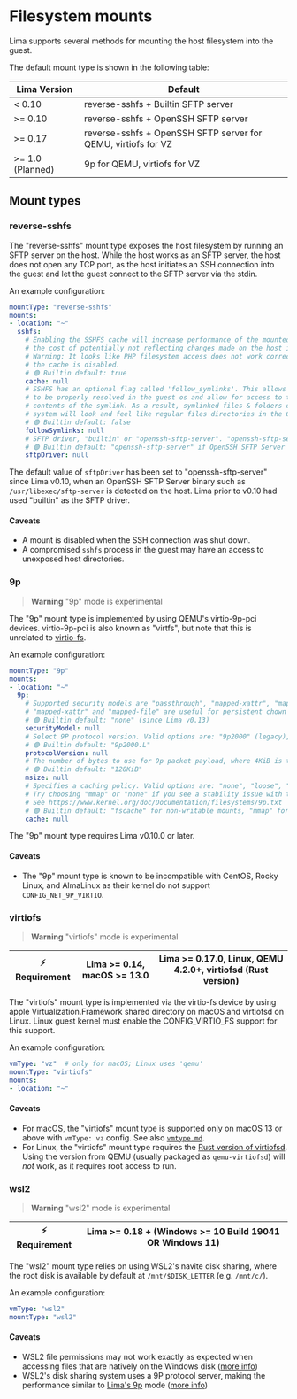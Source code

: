 # Filesystem mounts

Lima supports several methods for mounting the host filesystem into the guest.

The default mount type is shown in the following table:

| Lima Version     | Default                                                       |
| ---------------- | ------------------------------------------------------------- |
| < 0.10           | reverse-sshfs + Builtin SFTP server                           |
| >= 0.10          | reverse-sshfs + OpenSSH SFTP server                           |
| >= 0.17          | reverse-sshfs + OpenSSH SFTP server for QEMU, virtiofs for VZ |
| >= 1.0 (Planned) | 9p for QEMU, virtiofs for VZ                                  |

## Mount types

### reverse-sshfs
The "reverse-sshfs" mount type exposes the host filesystem by running an SFTP server on the host.
While the host works as an SFTP server, the host does not open any TCP port,
as the host initiates an SSH connection into the guest and let the guest connect to the SFTP server via the stdin.

An example configuration:
```yaml
mountType: "reverse-sshfs"
mounts:
- location: "~"
  sshfs:
    # Enabling the SSHFS cache will increase performance of the mounted filesystem, at
    # the cost of potentially not reflecting changes made on the host in a timely manner.
    # Warning: It looks like PHP filesystem access does not work correctly when
    # the cache is disabled.
    # 🟢 Builtin default: true
    cache: null
    # SSHFS has an optional flag called 'follow_symlinks'. This allows mounts
    # to be properly resolved in the guest os and allow for access to the
    # contents of the symlink. As a result, symlinked files & folders on the Host
    # system will look and feel like regular files directories in the Guest OS.
    # 🟢 Builtin default: false
    followSymlinks: null
    # SFTP driver, "builtin" or "openssh-sftp-server". "openssh-sftp-server" is recommended.
    # 🟢 Builtin default: "openssh-sftp-server" if OpenSSH SFTP Server binary is found, otherwise "builtin"
    sftpDriver: null
```

The default value of `sftpDriver` has been set to "openssh-sftp-server" since Lima v0.10, when an OpenSSH SFTP Server binary
such as `/usr/libexec/sftp-server` is detected on the host.
Lima prior to v0.10 had used "builtin" as the SFTP driver.

#### Caveats
- A mount is disabled when the SSH connection was shut down.
- A compromised `sshfs` process in the guest may have an access to unexposed host directories.

### 9p
> **Warning**
> "9p" mode is experimental

The "9p" mount type is implemented by using QEMU's virtio-9p-pci devices.
virtio-9p-pci is also known as "virtfs", but note that this is unrelated to [virtio-fs](https://virtio-fs.gitlab.io/).

An example configuration:
```yaml
mountType: "9p"
mounts:
- location: "~"
  9p:
    # Supported security models are "passthrough", "mapped-xattr", "mapped-file" and "none".
    # "mapped-xattr" and "mapped-file" are useful for persistent chown but incompatible with symlinks.
    # 🟢 Builtin default: "none" (since Lima v0.13)
    securityModel: null
    # Select 9P protocol version. Valid options are: "9p2000" (legacy), "9p2000.u", "9p2000.L".
    # 🟢 Builtin default: "9p2000.L"
    protocolVersion: null
    # The number of bytes to use for 9p packet payload, where 4KiB is the absolute minimum.
    # 🟢 Builtin default: "128KiB"
    msize: null
    # Specifies a caching policy. Valid options are: "none", "loose", "fscache" and "mmap".
    # Try choosing "mmap" or "none" if you see a stability issue with the default "fscache".
    # See https://www.kernel.org/doc/Documentation/filesystems/9p.txt
    # 🟢 Builtin default: "fscache" for non-writable mounts, "mmap" for writable mounts
    cache: null
```

The "9p" mount type requires Lima v0.10.0 or later.

#### Caveats
- The "9p" mount type is known to be incompatible with CentOS, Rocky Linux, and AlmaLinux as their kernel do not support `CONFIG_NET_9P_VIRTIO`.

### virtiofs
> **Warning**
> "virtiofs" mode is experimental

| :zap: Requirement | Lima >= 0.14, macOS >= 13.0 | Lima >= 0.17.0, Linux, QEMU 4.2.0+, virtiofsd (Rust version) |
|-------------------|-----------------------------| ------------------------------------------------------------ |

The "virtiofs" mount type is implemented via the virtio-fs device by using apple Virtualization.Framework shared directory on macOS and virtiofsd on Linux.
Linux guest kernel must enable the CONFIG_VIRTIO_FS support for this support.

An example configuration:
```yaml
vmType: "vz"  # only for macOS; Linux uses 'qemu'
mountType: "virtiofs"
mounts:
- location: "~"
```

#### Caveats
- For macOS, the "virtiofs" mount type is supported only on macOS 13 or above with `vmType: vz` config. See also [`vmtype.md`](./vmtype.md).
- For Linux, the "virtiofs" mount type requires the [Rust version of virtiofsd](https://gitlab.com/virtio-fs/virtiofsd).
  Using the version from QEMU (usually packaged as `qemu-virtiofsd`) will *not* work, as it requires root access to run.

### wsl2
> **Warning**
> "wsl2" mode is experimental

| :zap: Requirement | Lima >= 0.18 + (Windows >= 10 Build 19041 OR Windows 11) |
| ----------------- | -------------------------------------------------------- |

The "wsl2" mount type relies on using WSL2's navite disk sharing, where the root disk is available by default at `/mnt/$DISK_LETTER` (e.g. `/mnt/c/`).

An example configuration:
```yaml
vmType: "wsl2"
mountType: "wsl2"
```

#### Caveats
- WSL2 file permissions may not work exactly as expected when accessing files that are natively on the Windows disk ([more info](https://github.com/MicrosoftDocs/WSL/blob/mattw-wsl2-explainer/WSL/file-permissions.md))
- WSL2's disk sharing system uses a 9P protocol server, making the performance similar to [Lima's 9p](#9p) mode ([more info](https://github.com/MicrosoftDocs/WSL/blob/mattw-wsl2-explainer/WSL/wsl2-architecture.md#wsl-2-architectural-flow))
